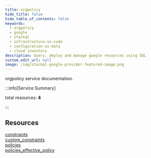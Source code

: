 ```yaml
---
title: orgpolicy
hide_title: false
hide_table_of_contents: false
keywords:
  - orgpolicy
  - google
  - stackql
  - infrastructure-as-code
  - configuration-as-data
  - cloud inventory
description: Query, deploy and manage google resources using SQL
custom_edit_url: null
image: /img/stackql-google-provider-featured-image.png
---
```


orgpolicy service documentation.

:::info[Service Summary]

total resources: __4__  

:::

## Resources
<div class="row">
<div class="providerDocColumn">
<a href="/services/orgpolicy/constraints/">constraints</a><br />
<a href="/services/orgpolicy/custom_constraints/">custom_constraints</a>
</div>
<div class="providerDocColumn">
<a href="/services/orgpolicy/policies/">policies</a><br />
<a href="/services/orgpolicy/policies_effective_policy/">policies_effective_policy</a>
</div>
</div>